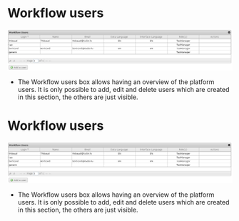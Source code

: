 <!--
author:
    - 'Jérôme Bogaerts'
created_at: '2012-03-29 16:31:30'
updated_at: '2013-03-13 14:35:53'
tags:
    - 'Manage Users'
-->

Workflow users
==============

![](../resources/users-workflow.png)

-   The Workflow users box allows having an overview of the platform users. It is only possible to add, edit and delete users which are created in this section, the others are just visible.

Workflow users
==============

![](../resources/users-workflow.png)

-   The Workflow users box allows having an overview of the platform users. It is only possible to add, edit and delete users which are created in this section, the others are just visible.


